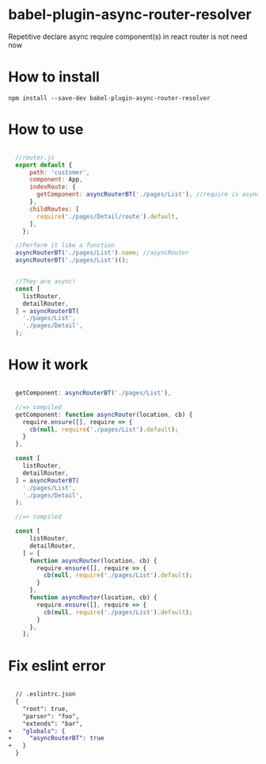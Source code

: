 # babel-plugin-async-router-resolver
Repetitive declare async require component(s) in react router is not need now

# How to install
`npm install --save-dev babel-plugin-async-router-resolver`

# How to use
```js

  //router.js
  export default {
      path: 'customer',
      component: App,
      indexRoute: {
        getComponent: asyncRouterBT('./pages/List'), //require is async!
      },
      childRoutes: [
        require('./pages/Detail/route').default,
      ],
    };

  //Perform it like a function
  asyncRouterBT('./pages/List').name; //asyncRouter
  asyncRouterBT('./pages/List')();


  //They are async!
  const [
    listRouter,
    detailRouter,
  ] = asyncRouterBT(
    './pages/List',
    './pages/Detail',
  );

```

# How it work
```js

  getComponent: asyncRouterBT('./pages/List'),

  //=> compiled
  getComponent: function asyncRouter(location, cb) {
    require.ensure([], require => {
      cb(null, require('./pages/List').default);
    }
  },

  const [
    listRouter,
    detailRouter,
  ] = asyncRouterBT(
    './pages/List',
    './pages/Detail',
  );

  //=> compiled

  const [
      listRouter,
      detailRouter,
    ] = [
      function asyncRouter(location, cb) {
        require.ensure([], require => {
          cb(null, require('./pages/List').default);
        }
      },
      function asyncRouter(location, cb) {
        require.ensure([], require => {
          cb(null, require('./pages/List').default);
        }
      },
    ];

```
# Fix eslint error
```diff

  // .eslintrc.json
  {
    "root": true,
    "parser": "foo",
    "extends": "bar",
+   "globals": {
+     "asyncRouterBT": true
+   }
  }

```

